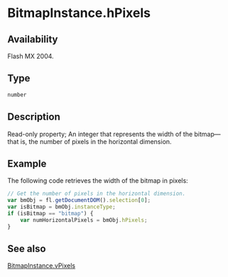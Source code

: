 # BitmapInstance.hPixels

## Availability

Flash MX 2004.

## Type

```typescript
number
```

## Description

Read-only property; An integer that represents the width of the bitmap—that is, the number of pixels in the horizontal dimension.

## Example

The following code retrieves the width of the bitmap in pixels:

```javascript
// Get the number of pixels in the horizontal dimension.
var bmObj = fl.getDocumentDOM().selection[0];
var isBitmap = bmObj.instanceType;
if (isBitmap == "bitmap") {
    var numHorizontalPixels = bmObj.hPixels;
}
```

## See also

[BitmapInstance.vPixels](../BitmapInstance_object/BitmapInstance3.md)
